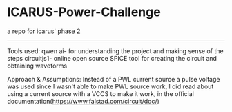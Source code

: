 # ICARUS-Power-Challenge
a repo for icarus' phase 2

---------------------

Tools used:
qwen ai- for understanding the project and making sense of the steps
circuitjs1- online open source SPICE tool for creating the circuit and obtaining waveforms

Approach & Assumptions:
Instead of a PWL current source a pulse voltage was used since I wasn't able to make PWL source work, I did read about using a current source with a VCCS to make it work, in the official documentation(https://www.falstad.com/circuit/doc/) 
